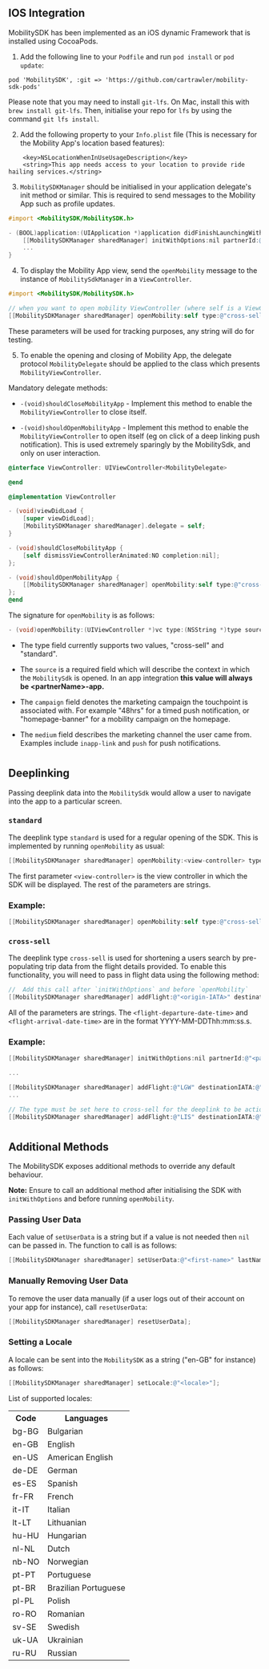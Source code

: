 ## IOS Integration

MobilitySDK has been implemented as an iOS dynamic Framework that is installed using CocoaPods.

1.  Add the following line to your `Podfile` and run `pod install` or `pod update`:

```
pod 'MobilitySDK', :git => 'https://github.com/cartrawler/mobility-sdk-pods'
```

Please note that you may need to install `git-lfs`. On Mac, install this with `brew install git-lfs`. Then, initialise your repo for `lfs` by using the command `git lfs install`.

2. Add the following property to your `Info.plist` file (This is necessary for the Mobility App's location based features):

```
    <key>NSLocationWhenInUseUsageDescription</key>
    <string>This app needs access to your location to provide ride hailing services.</string>
```

3. `MobilitySDKManager` should be initialised in your application delegate's init method or similar. This is required to send messages to the Mobility App such as profile updates.

```objectivec
#import <MobilitySDK/MobilitySDK.h>

- (BOOL)application:(UIApplication *)application didFinishLaunchingWithOptions:(NSDictionary *)launchOptions {
    [[MobilitySDKManager sharedManager] initWithOptions:nil partnerId:@"<partner-id>"];
    ...
}
```

4. To display the Mobility App view, send the `openMobility` message to the instance of `MobilitySdkManager` in a `ViewController`.

```objectivec
#import <MobilitySDK/MobilitySDK.h>

// when you want to open mobility ViewController (where self is a ViewController):
[[MobilitySDKManager sharedManager] openMobility:self type:@"cross-sell" source:@"deeplink source" campaign:@"deeplink campaign" medium:@"deeplink medium"];
```

These parameters will be used for tracking purposes, any string will do for testing.

5. To enable the opening and closing of Mobility App, the delegate protocol `MobilityDelegate` should be applied to the class which presents `MobilityViewController`.

Mandatory delegate methods:

- `-(void)shouldCloseMobilityApp` - Implement this method to enable the `MobilityViewController` to close itself.

* `-(void)shouldOpenMobilityApp` - Implement this method to enable the `MobilityViewController` to open itself (eg on click of a deep linking push notification). This is used extremely sparingly by the MobilitySdk, and only on user interaction.

```objectivec
@interface ViewController: UIViewController<MobilityDelegate>

@end

@implementation ViewController

- (void)viewDidLoad {
    [super viewDidLoad];
    [MobilitySDKManager sharedManager].delegate = self;
}

- (void)shouldCloseMobilityApp {
    [self dismissViewControllerAnimated:NO completion:nil];
};

- (void)shouldOpenMobilityApp {
    [[MobilitySDKManager sharedManager] openMobility:self type:@"cross-sell" source:@"<partnerName>-app" campaign:@"48hrs" medium:@"push"];
};
@end
```

The signature for `openMobility` is as follows:

```objectivec
- (void)openMobility:(UIViewController *)vc type:(NSString *)type source:(NSString *)source campaign:(NSString *)campaign medium:(NSString *)medium;
```

- The type field currently supports two values, "cross-sell" and "standard".

- The `source` is a required field which will describe the context in which the `MobilitySdk` is opened.
  In an app integration **this value will always be \<partnerName\>-app.**

- The `campaign` field denotes the marketing campaign the touchpoint is associated with. For example "48hrs" for a timed push notification, or "homepage-banner" for a mobility campaign on the homepage.

- The `medium` field describes the marketing channel the user came from. Examples include `inapp-link` and `push` for push notifications.

#

## Deeplinking

Passing deeplink data into the `MobilitySdk` would allow a user to navigate into the app to a particular screen.

### `standard`

The deeplink type `standard` is used for a regular opening of the SDK. This is implemented by running `openMobility` as usual:

```objectivec
[[MobilitySDKManager sharedManager] openMobility:<view-controller> type:@"<deeplink-type>" source:@"<source>" campaign:@"<campaign>" medium:@"<medium>"];
```

The first parameter `<view-controller>` is the view controller in which the SDK will be displayed. The rest of the parameters are strings.

### Example:

```objectivec
[[MobilitySDKManager sharedManager] openMobility:self type:@"cross-sell" source:@"<partnerName>-app" campaign:@"48hrs" medium:@"push"];
```

### `cross-sell`

The deeplink type `cross-sell` is used for shortening a users search by pre-populating trip data from the flight details provided. To enable this functionality, you will need to pass in flight data using the following method:

```objectivec
//  Add this call after `initWithOptions` and before `openMobility`
[[MobilitySDKManager sharedManager] addFlight:@"<origin-IATA>" destinationIATA:@"<destination-IATA>" flightNumber:@"<flight-number>" flightDepartureDate:@"<flight-departure-date-time>" flightArrivalDate:@"<flight-arrival-date-time>" originAirportName:@"<origin-airport-name>" destinationAirportName:@"<destination-airport-name>"];
```

All of the parameters are strings. The `<flight-departure-date-time>` and `<flight-arrival-date-time>` are in the format YYYY-MM-DDThh:mm:ss.s.

### Example:

```objectivec
[[MobilitySDKManager sharedManager] initWithOptions:nil partnerId:@"<partner-id>"];

...

[[MobilitySDKManager sharedManager] addFlight:@"LGW" destinationIATA:@"DUB" flightNumber:@"FR121" flightDate:@"2020-09-11T22:08:50.001"];
...

// The type must be set here to cross-sell for the deeplink to be actioned
[[MobilitySDKManager sharedManager] addFlight:@"LIS" destinationIATA:@"DUB" flightNumber:@"TP1324" flightDepartureDate:@"2021-03-18T12:20:00.001" flightArrivalDate:@"2021-03-18T15:10:00.001" originAirportName:@"Lisbon Airport" destinationAirportName:@"Dublin, Terminal 1"]
```

#

## Additional Methods

The MobilitySDK exposes additional methods to override any default behaviour.

<b>Note:</b> Ensure to call an additional method after initialising the SDK with `initWithOptions` and before running `openMobility`.

### Passing User Data

Each value of `setUserData` is a string but if a value is not needed then `nil` can be passed in. The function to call is as follows:

```objectivec
[[MobilitySDKManager sharedManager] setUserData:@"<first-name>" lastName:@"<last-name>" email:@"<email>" mobileNumber: @"<mobile-number>"];
```

### Manually Removing User Data

To remove the user data manually (if a user logs out of their account on your app for instance), call `resetUserData`:

```objectivec
[[MobilitySDKManager sharedManager] resetUserData];
```

### Setting a Locale

A locale can be sent into the `MobilitySDK` as a string ("en-GB" for instance) as follows:

```objectivec
[[MobilitySDKManager sharedManager] setLocale:@"<locale>"];
```

List of supported locales:

<table>
<tr>
    <th>Code</th>
    <th>Languages</th>
</tr>
<tr>
    <td>bg-BG</td>
    <td>Bulgarian</td>
</tr>
<tr>
    <td>en-GB</td>
    <td>English</td>
</tr>
<tr>
    <td>en-US</td>
    <td>American English</td>
</tr>
<tr>
    <td>de-DE</td>
    <td>German</td>
</tr>
<tr>
    <td>es-ES</td>
    <td>Spanish</td>
</tr>
<tr>
    <td>fr-FR</td>
    <td>French</td>
</tr>
<tr>
    <td>it-IT</td>
    <td>Italian</td>
</tr>
<tr>
    <td>lt-LT</td>
    <td>Lithuanian</td>
</tr>

<tr>
    <td>hu-HU</td>
    <td>Hungarian</td>
</tr>
<tr>
    <td>nl-NL</td>
    <td>Dutch</td>
</tr>
<tr>
    <td>nb-NO</td>
    <td>Norwegian</td>
</tr>
<tr>
    <td>pt-PT</td>
    <td>Portuguese</td>
</tr>
</tr>
<tr>
    <td>pt-BR</td>
    <td>Brazilian Portuguese</td>
</tr>
</tr>
<tr>
    <td>pl-PL</td>
    <td>Polish</td>
</tr>
</tr>
<tr>
    <td>ro-RO</td>
    <td>Romanian</td>
</tr>
</tr>
<tr>
    <td>sv-SE</td>
    <td>Swedish</td>
</tr>
</tr>
<tr>
    <td>uk-UA</td>
    <td>Ukrainian</td>
</tr>
<tr>
    <td>ru-RU</td>
    <td>Russian</td>
</tr>
</table>
